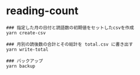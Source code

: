 # reading-count

```shell
### 指定した月の日付と読語数の初期値をセットしたcsvを作成
yarn create-csv

### 月別の読後数の合計とその総計を total.csv に書き出す
yarn write-total

### バックアップ
yarn backup
```
